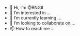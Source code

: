 - 👋 Hi, I’m @BNGII
- 👀 I’m interested in ...
- 🌱 I’m currently learning ...
- 💞️ I’m looking to collaborate on ...
- 📫 How to reach me ...

<!---
BNGII/BNGII is a ✨ special ✨ repository because its `README.md` (this file) appears on your GitHub profile.
You can click the Preview link to take a look at your changes.
--->
